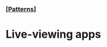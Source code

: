 ### [[Patterns](./translated-human-interface-guidelines-markdown/patterns.md)]  
  
# **Live-viewing apps**  

